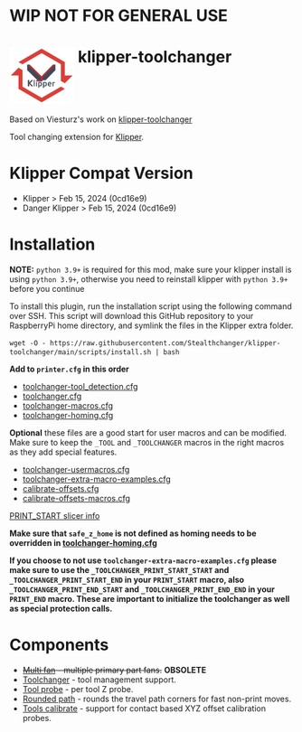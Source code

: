 # WIP NOT FOR GENERAL USE

# <img src="media/klipper_toolchanger_logo.png?raw=true" height="100" align="top" /> klipper-toolchanger

Based on Viesturz's work on [klipper-toolchanger](https://github.com/viesturz/klipper-toolchanger)

Tool changing extension for [Klipper](https://www.klipper3d.org).

# Klipper Compat Version
- Klipper > Feb 15, 2024 (0cd16e9)
- Danger Klipper > Feb 15, 2024 (0cd16e9)

# Installation

**NOTE:** `python 3.9+` is required for this mod, make sure your klipper install is using `python 3.9+`, otherwise you need to reinstall klipper with `python 3.9+` before you continue

To install this plugin, run the installation script using the following command over SSH. This script will download this GitHub repository to your RaspberryPi home directory, and symlink the files in the Klipper extra folder.

```
wget -O - https://raw.githubusercontent.com/Stealthchanger/klipper-toolchanger/main/scripts/install.sh | bash
```

**Add to `printer.cfg` in this order**
- [toolchanger-tool_detection.cfg](macros/toolchanger-tool_detection.cfg)
- [toolchanger.cfg](examples/toolchanger.cfg)
- [toolchanger-macros.cfg](macros/toolchanger-macros.cfg)
- [toolchanger-homing.cfg](macros/toolchanger-homing.cfg)

**Optional** these files are a good start for user macros and can be modified.  Make sure to keep the `_TOOL` and `_TOOLCHANGER` macros in the right macros as they add special features.
- [toolchanger-usermacros.cfg](examples/toolchanger-usermacros.cfg)
- [toolchanger-extra-macro-examples.cfg](examples/toolchanger-extra-macro-examples.cfg)
- [calibrate-offsets.cfg](examples/calibrate-offsets.cfg)
- [calibrate-offsets-macros.cfg](macros/calibrate-offsets-macros.cfg)

[PRINT_START slicer info](PRINT_START.md)

**Make sure that `safe_z_home` is not defined as homing needs to be overridden in [toolchanger-homing.cfg](macros/toolchanger-homing.cfg)**

**If you choose to not use `toolchanger-extra-macro-examples.cfg` please make sure to use the `_TOOLCHANGER_PRINT_START_START` and `_TOOLCHANGER_PRINT_START_END` in your `PRINT_START` macro, also `_TOOLCHANGER_PRINT_END_START` and `_TOOLCHANGER_PRINT_END_END` in your `PRINT_END` macro.  These are important to initialize the toolchanger as well as special protection calls.**

# Components

* ~~[Multi fan](multi_fan.md) - multiple primary part fans.~~ **OBSOLETE**
* [Toolchanger](toolchanger.md) - tool management support.
* [Tool probe](tool_probe.md) - per tool Z probe.
* [Rounded path](rounded_path.md) - rounds the travel path corners for fast non-print moves.
* [Tools calibrate](tools_calibrate.md) - support for contact based XYZ offset calibration probes.
